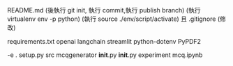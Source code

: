README.md (後執行 git init, 執行 commit,執行 publish branch)
(執行 virtualenv env -p python)
(執行 source ./env/script/activate)
且 .gitignore (修改)

requirements.txt
openai
langchain
streamlit
python-dotenv
PyPDF2

-e .
setup.py
src
mcqgenerator
**init**.py
**init**.py
experiment
mcq.ipynb
